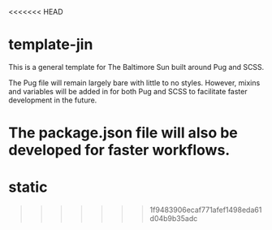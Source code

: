 <<<<<<< HEAD
# template-jin

This is a general template for The Baltimore Sun built around Pug and SCSS.

The Pug file will remain largely bare with little to no styles. However, mixins and variables will be added in for both Pug and SCSS to facilitate faster development in the future.

The package.json file will also be developed for faster workflows.
=======
# static
>>>>>>> 1f9483906ecaf771afef1498eda61d04b9b35adc
